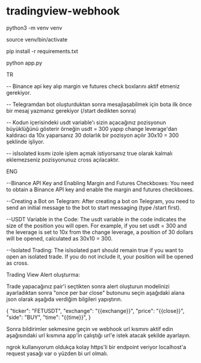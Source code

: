 # tradingview-webhook


python3 -m venv venv

source venv/bin/activate

pip install -r requirements.txt

python app.py

TR

-- Binance api key alıp margin ve futures check boxlarını aktif etmeniz gerekiyor.

-- Telegramdan bot oluşturduktan sonra mesajlaşabilmek için bota ilk önce bir mesaj yazmanız gerekiyor (/start dedikten sonra)

-- Kodun içerisindeki usdt variable'ı sizin açacağınız pozisyonun büyüklüğünü gösterir örneğin usdt = 300 yapıp change leverage'dan kaldıracı da 10x yaparsanız 30 dolarlık bir pozisyon açılır 30x10 = 300 şeklinde işliyor.

-- isIsolated kısmı izole işlem açmak istiyorsanız true olarak kalmalı eklemezseniz pozisyonunuz cross açılacaktır.

ENG

--Binance API Key and Enabling Margin and Futures Checkboxes:
You need to obtain a Binance API key and enable the margin and futures checkboxes.

--Creating a Bot on Telegram:
After creating a bot on Telegram, you need to send an initial message to the bot to start messaging (type /start first).

--USDT Variable in the Code:
The usdt variable in the code indicates the size of the position you will open. For example, if you set usdt = 300 and the leverage is set to 10x from the change leverage, a position of 30 dollars will be opened, calculated as 30x10 = 300.

--Isolated Trading:
The isIsolated part should remain true if you want to open an isolated trade. If you do not include it, your position will be opened as cross.


Trading View Alert oluşturma:

Trade yapacağınız pair'i seçtikten sonra alert oluşturun modelinizi ayarladıktan sonra "once per bar close" butonunu seçin aşağıdaki alana json olarak aşağıda verdiğim bilgileri yapıştırın.

{
  "ticker": "FETUSDT",
  "exchange": "{{exchange}}",
  "price": "{{close}}",
  "side": "BUY",
  "time": "{{time}}",
}

Sonra bildirimler sekmesine geçin ve webhook url kısmını aktif edin aşağısındaki url kısmına app'in çalıştığı url'e istek atacak şekilde ayarlayın.

ngrok kullanıyorum oldukça kolay https'li bir endpoint veriyor localhost'a request yasağı var o yüzden bi url olmalı.
